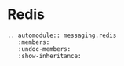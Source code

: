 # Redis

```{eval-rst}
.. automodule:: messaging.redis
   :members:
   :undoc-members:
   :show-inheritance:
```
